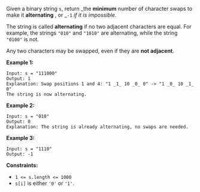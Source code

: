 Given a binary string `s`, return _the **minimum** number of character swaps
to make it **alternating** , or _`-1` _if it is impossible._

The string is called **alternating** if no two adjacent characters are equal.
For example, the strings `"010"` and `"1010"` are alternating, while the
string `"0100"` is not.

Any two characters may be swapped, even if they are  **not adjacent**.



**Example 1:**

    
    
    Input: s = "111000"
    Output: 1
    Explanation: Swap positions 1 and 4: "1 _1_ 10 _0_ 0" -> "1 _0_ 10 _1_ 0"
    The string is now alternating.
    

**Example 2:**

    
    
    Input: s = "010"
    Output: 0
    Explanation: The string is already alternating, no swaps are needed.
    

**Example 3:**

    
    
    Input: s = "1110"
    Output: -1
    



**Constraints:**

  * `1 <= s.length <= 1000`
  * `s[i]` is either `'0'` or `'1'`.

